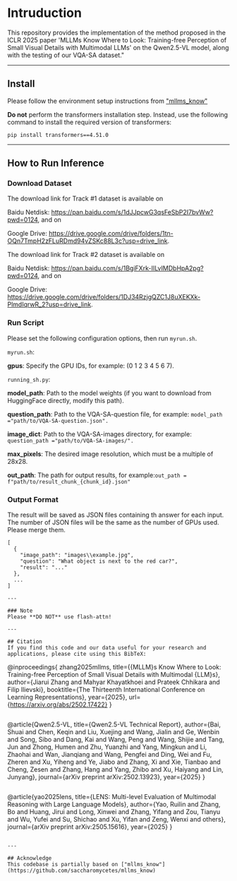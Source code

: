 # Intruduction
This repository provides the implementation of the method proposed in the ICLR 2025 paper 'MLLMs Know Where to Look: Training-free Perception of Small Visual Details with Multimodal LLMs' on the Qwen2.5-VL model, along with the testing of our VQA-SA dataset."

---

## Install

Please follow the environment setup instructions from ["mllms_know"](https://github.com/saccharomycetes/mllms_know) 

**Do not** perform the transformers installation step. Instead, use the following command to install the required version of transformers:

```
pip install transformers==4.51.0
```

---

## How to Run Inference
### Download Dataset
The download link for Track #1 dataset is available on

Baidu Netdisk: https://pan.baidu.com/s/1dJJpcwG3qsFeSbP2I7bvWw?pwd=0124, and on

Google Drive: https://drive.google.com/drive/folders/1tn-OQn7TmpH2zFLuRDmd94vZSKc88L3c?usp=drive_link.

The download link for Track #2 dataset is available on

Baidu Netdisk: https://pan.baidu.com/s/1BgiFXrk-IILvIMDbHpA2pg?pwd=0124, and on

Google Drive: https://drive.google.com/drive/folders/1DJ34RzjgQZC1J8uXEKXk-PlmdIqrwR_2?usp=drive_link.

### Run Script
Please set the following configuration options, then run `myrun.sh`.

`myrun.sh`:

**gpus**: Specify the GPU IDs, for example: (0 1 2 3 4 5 6 7).

`running_sh.py`:

**model_path**: Path to the model weights (if you want to download from HuggingFace directly, modify this path).

**question_path**: Path to the VQA-SA-question file, for example: `model_path ="path/to/VQA-SA-question.json".`

**image_dict**: Path to the VQA-SA-images directory, for example: `question_path ="path/to/VQA-SA-images/".`

**max_pixels**: The desired image resolution, which must be a multiple of 28x28.

**out_path**: The path for output results, for example:`out_path = f"path/to/result_chunk_{chunk_id}.json"`

### Output Format
The result will be saved as JSON files containing th answer for each input. The number of JSON files will be the same as the number of GPUs used. Please merge them.
```
[
  {
    "image_path": "images\\example.jpg",
    "question": "What object is next to the red car?",
    "result": "..."
  },
  ...
]

---

### Note
Please **DO NOT** use flash-attn!

---

## Citation
If you find this code and our data useful for your research and applications, please cite using this BibTeX:
```
@inproceedings{
  zhang2025mllms,
  title={{MLLM}s Know Where to Look: Training-free Perception of Small Visual Details with Multimodal {LLM}s},
  author={Jiarui Zhang and Mahyar Khayatkhoei and Prateek Chhikara and Filip Ilievski},
  booktitle={The Thirteenth International Conference on Learning Representations},
  year={2025},
  url={https://arxiv.org/abs/2502.17422}
}
```
```
@article{Qwen2.5-VL,
  title={Qwen2.5-VL Technical Report},
  author={Bai, Shuai and Chen, Keqin and Liu, Xuejing and Wang, Jialin and Ge, Wenbin and Song, Sibo and Dang, Kai and Wang, Peng and Wang, Shijie and Tang, Jun and Zhong, Humen and Zhu, Yuanzhi and Yang, Mingkun and Li, Zhaohai and Wan, Jianqiang and Wang, Pengfei and Ding, Wei and Fu, Zheren and Xu, Yiheng and Ye, Jiabo and Zhang, Xi and Xie, Tianbao and Cheng, Zesen and Zhang, Hang and Yang, Zhibo and Xu, Haiyang and Lin, Junyang},
  journal={arXiv preprint arXiv:2502.13923},
  year={2025}
}
```
```
@article{yao2025lens,
title={LENS: Multi-level Evaluation of Multimodal Reasoning with Large Language Models},
author={Yao, Ruilin and Zhang, Bo and Huang, Jirui and Long, Xinwei and Zhang, Yifang and Zou, Tianyu and Wu, Yufei and Su, Shichao and Xu, Yifan and Zeng, Wenxi and others},
journal={arXiv preprint arXiv:2505.15616},
year={2025}
}
```

---

## Acknowledge
This codebase is partially based on ["mllms_know"](https://github.com/saccharomycetes/mllms_know) 

